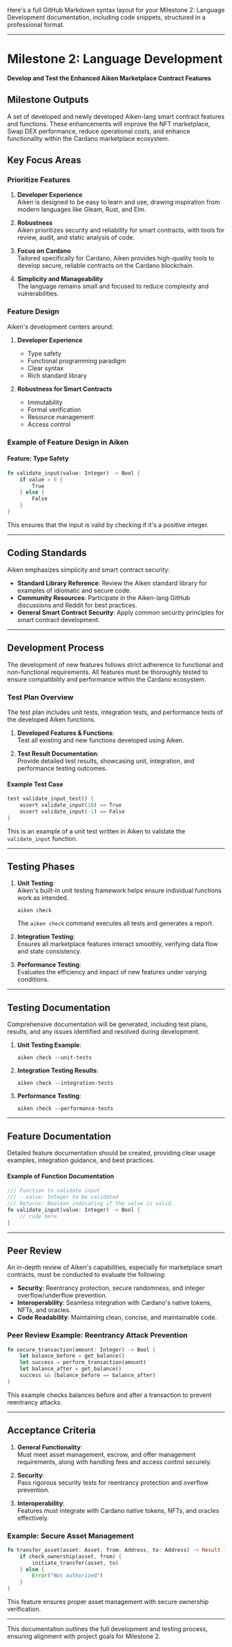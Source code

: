 Here's a full GitHub Markdown syntax layout for your Milestone 2: Language Development documentation, including code snippets, structured in a professional format.

---

# Milestone 2: Language Development  
**Develop and Test the Enhanced Aiken Marketplace Contract Features**

## Milestone Outputs
A set of developed and newly developed Aiken-lang smart contract features and functions. These enhancements will improve the NFT marketplace, Swap DEX performance, reduce operational costs, and enhance functionality within the Cardano marketplace ecosystem.

## Key Focus Areas

### Prioritize Features

1. **Developer Experience**  
   Aiken is designed to be easy to learn and use, drawing inspiration from modern languages like Gleam, Rust, and Elm.  

2. **Robustness**  
   Aiken prioritizes security and reliability for smart contracts, with tools for review, audit, and static analysis of code.  

3. **Focus on Cardano**  
   Tailored specifically for Cardano, Aiken provides high-quality tools to develop secure, reliable contracts on the Cardano blockchain.  

4. **Simplicity and Manageability**  
   The language remains small and focused to reduce complexity and vulnerabilities.  

### Feature Design

Aiken's development centers around:

1. **Developer Experience**
    - Type safety
    - Functional programming paradigm
    - Clear syntax
    - Rich standard library

2. **Robustness for Smart Contracts**
    - Immutability
    - Formal verification
    - Resource management
    - Access control  

### Example of Feature Design in Aiken

#### Feature: Type Safety

```rust
fn validate_input(value: Integer) -> Bool {
    if value > 0 {
        True
    } else {
        False
    }
}
```

This ensures that the input is valid by checking if it's a positive integer.

---

## Coding Standards

Aiken emphasizes simplicity and smart contract security:

- **Standard Library Reference**: Review the Aiken standard library for examples of idiomatic and secure code.  
- **Community Resources**: Participate in the Aiken-lang GitHub discussions and Reddit for best practices.  
- **General Smart Contract Security**: Apply common security principles for smart contract development.

---

## Development Process

The development of new features follows strict adherence to functional and non-functional requirements. All features must be thoroughly tested to ensure compatibility and performance within the Cardano ecosystem.

### Test Plan Overview

The test plan includes unit tests, integration tests, and performance tests of the developed Aiken functions.

1. **Developed Features & Functions**:  
   Test all existing and new functions developed using Aiken.  

2. **Test Result Documentation**:  
   Provide detailed test results, showcasing unit, integration, and performance testing outcomes.

#### Example Test Case

```rust
test validate_input_test() {
    assert validate_input(10) == True
    assert validate_input(-1) == False
}
```

This is an example of a unit test written in Aiken to validate the `validate_input` function.

---

## Testing Phases

1. **Unit Testing**:  
   Aiken's built-in unit testing framework helps ensure individual functions work as intended.

    ```shell
    aiken check
    ```

   The `aiken check` command executes all tests and generates a report.

2. **Integration Testing**:  
   Ensures all marketplace features interact smoothly, verifying data flow and state consistency.

3. **Performance Testing**:  
   Evaluates the efficiency and impact of new features under varying conditions.

---

## Testing Documentation

Comprehensive documentation will be generated, including test plans, results, and any issues identified and resolved during development.

1. **Unit Testing Example**:

    ```shell
    aiken check --unit-tests
    ```

2. **Integration Testing Results**:

    ```shell
    aiken check --integration-tests
    ```

3. **Performance Testing**:

    ```shell
    aiken check --performance-tests
    ```

---

## Feature Documentation

Detailed feature documentation should be created, providing clear usage examples, integration guidance, and best practices.

#### Example of Function Documentation

```rust
/// Function to validate input
/// - value: Integer to be validated
/// Returns: Boolean indicating if the value is valid.
fn validate_input(value: Integer) -> Bool {
    // code here
}
```

---

## Peer Review

An in-depth review of Aiken's capabilities, especially for marketplace smart contracts, must be conducted to evaluate the following:

- **Security**: Reentrancy protection, secure randomness, and integer overflow/underflow prevention.  
- **Interoperability**: Seamless integration with Cardano's native tokens, NFTs, and oracles.  
- **Code Readability**: Maintaining clean, concise, and maintainable code.  

### Peer Review Example: Reentrancy Attack Prevention

```rust
fn secure_transaction(amount: Integer) -> Bool {
    let balance_before = get_balance()
    let success = perform_transaction(amount)
    let balance_after = get_balance()
    success && (balance_before == balance_after)
}
```

This example checks balances before and after a transaction to prevent reentrancy attacks.

---

## Acceptance Criteria

1. **General Functionality**:  
   Must meet asset management, escrow, and offer management requirements, along with handling fees and access control securely.

2. **Security**:  
   Pass rigorous security tests for reentrancy protection and overflow prevention.

3. **Interoperability**:  
   Features must integrate with Cardano native tokens, NFTs, and oracles effectively.

### Example: Secure Asset Management

```rust
fn transfer_asset(asset: Asset, from: Address, to: Address) -> Result {
    if check_ownership(asset, from) {
        initiate_transfer(asset, to)
    } else {
        Error("Not authorized")
    }
}
```

This feature ensures proper asset management with secure ownership verification.

---

This documentation outlines the full development and testing process, ensuring alignment with project goals for Milestone 2.
